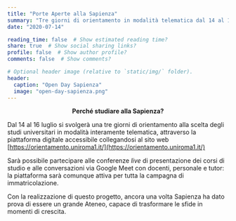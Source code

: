 ```yaml
---
title: "Porte Aperte alla Sapienza"
summary: "Tre giorni di orientamento in modalità telematica dal 14 al 16 luglio 2020"
date: "2020-07-14"

reading_time: false  # Show estimated reading time?
share: true  # Show social sharing links?
profile: false  # Show author profile?
comments: false  # Show comments?

# Optional header image (relative to `static/img/` folder).
header:
  caption: "Open Day Sapienza"
  image: "open-day-sapienza.png"
---
```


<center><b>Perché studiare alla Sapienza?</b></center>

Dal 14 al 16 luglio si svolgerà una tre giorni di orientamento alla scelta degli studi universitari in modalità interamente telematica, attraverso la piattaforma digitale accessibile collegandosi al sito web [https://orientamento.uniroma1.it/](https://orientamento.uniroma1.it/)

Sarà possibile partecipare alle conferenze _live_ di presentazione dei corsi di studio e alle conversazioni via Google Meet con docenti, personale e tutor: la piattaforma sarà comunque attiva per tutta la campagna di immatricolazione.

Con la realizzazione di questo progetto, ancora una volta Sapienza ha dato prova di essere un grande Ateneo, capace di trasformare le sfide in momenti di crescita.
